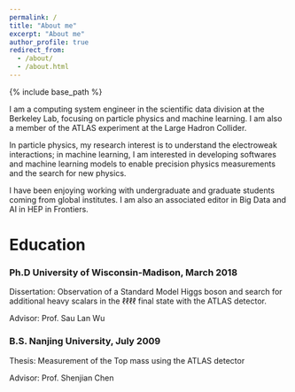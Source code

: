 ```yaml
---
permalink: /
title: "About me"
excerpt: "About me"
author_profile: true
redirect_from: 
  - /about/
  - /about.html
---
```

{% include base_path %}

I am a computing system engineer in the scientific data division at the Berkeley Lab, focusing on particle physics and machine learning. I am also a member of the ATLAS experiment at the Large Hadron Collider. 

In particle physics, my research interest is to understand the electroweak interactions; in machine learning, I am interested in developing softwares and machine learning models to enable precision physics measurements and the search for new physics. 

I have been enjoying working with undergraduate and graduate students coming from global institutes. I am also an associated editor in Big Data and AI in HEP in Frontiers.
<!-- I am also an associated editor in [Big Data and AI in HEP in Frontiers](https://www.frontiersin.org/journals/big-data/sections/big-data-and-ai-in-high-energy-physics). -->

# Education
### Ph.D University of Wisconsin-Madison, March 2018

Dissertation: Observation of a Standard Model Higgs boson and search for additional
heavy scalars in the $\ell\ell\ell\ell$ final state with the ATLAS detector.

Advisor: Prof. Sau Lan Wu
### __B.S.__ Nanjing University, July 2009

Thesis: Measurement of the Top mass using the ATLAS detector

Advisor: Prof. Shenjian Chen

<!-- ## Research Results
![]({{ site.images }}/4l-FixedScale-NoMuPro2.gif) -->